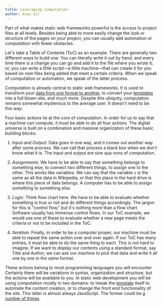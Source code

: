 ```yaml
---
title: Leveraging Computation
author: Alex Gil
---
```


Part of what makes static web frameworks powerful is the access to project files at all levels. Besides being able to more easily change the look or structure of the pages on your project, you can usually add automation or *computation* with fewer obstacles.

Let's take a Table of Contents (ToC) as an example. There are generally two different ways to build one. You can literally write it out by hand, and every time there is a change you can go and add it to the file where you wrote it; or, you can write a little script—a little machine—that can create it for you based on new files being added that meet a certain criteria. When we speak of computation or automation, we speak of the latter process. 

Computation is already central to static web frameworks. It is used to transform your [data from one format to another](/concepts/data/), to convert your [templates](/concepts/templates/) into a full blown site, and much more. Despite this ubiquity, computation remains somewhat mysterious to the average user. It doesn't need to be this way.

Four basic actions lie at the core of computation. In order for us to say that a machine can compute, it must be able to do all four actions. The digital universe is built on a combination and massive organization of these basic building blocks:

1. *Input and Output*: Data goes in one way, and it comes out another way after some process. We can call that process a black box when we don't know what it is. The input and output are sine qua nons of computation. 

2. *Assignments*: We have to be able to say that something belongs to something else, to connect two different things, to assign one to the other. This works like variables. We can say that the variable `x` is the same as all the data in Wikipedia, or that this place in the hard drive is where this piece of data belongs. A computer has to be able to assign something to something else.

3. *Logic*: Think flow chart here. We have to be able to evaluate whether something is true or not and do different things accordingly. The jargon for this is "control flow," but it's nothing more than a flow chart. Software usually has immense control flows. In our ToC example, we would use one of these to evaluate whether a new page meets the criteria or not to be included in the ToC.

4. *Iteration*: Finally, in order to be a computer proper, our machine must be able to repeat the same action over and over again. If our ToC has many entries, it must be able to do the same thing to each. This is not hard to imagine. If we want to display our contents using a standard format, say Title and Author, we can ask our machine to pick that data and write it all one by one in the same format. 

These actions belong to most programming languages you will encounter. Certainly there will be variations in syntax, organization and structure, but the actions will be available to you. In static web development you will be using computation mostly in two domains: to tweak the [template](/concepts/templates/) itself to automate the content creation, or to change the front end functionality of the site. This latter is almost always JavaScript. The former could be [a number of things](https://en.wikipedia.org/wiki/Template_processor).